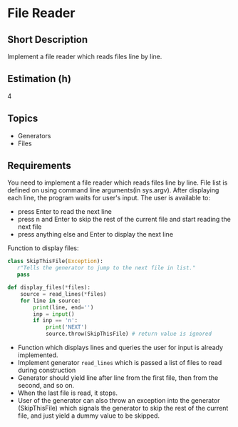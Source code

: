 # File Reader

## Short Description

Implement a file reader which reads files line by line.

## Estimation (h)

4

## Topics

* Generators
* Files

## Requirements

You need to implement a file reader which reads files line by line. File list is defined on using command line
arguments(in sys.argv). After displaying each line, the program waits for user's input. The user is available to:

* press Enter to read the next line
* press n and Enter to skip the rest of the current file and start reading the next file
* press anything else and Enter to display the next line

Function to display files:

```python
class SkipThisFile(Exception):
   r"Tells the generator to jump to the next file in list."
   pass

def display_files(*files):
    source = read_lines(*files)
    for line in source:
        print(line, end='')
        inp = input()
        if inp == 'n':
            print('NEXT')
            source.throw(SkipThisFile) # return value is ignored
```

* Function which displays lines and queries the user for input is already implemented.
* Implement generator `read_lines` which is passed a list of files to read during construction
* Generator should yield line after line from the first file, then from the second, and so on.
* When the last file is read, it stops.
* User of the generator can also throw an exception into the generator (SkipThisFile) which signals the generator to
  skip the rest of the current file, and just yield a dummy value to be skipped.

